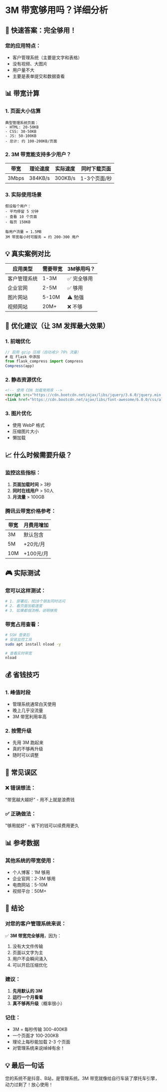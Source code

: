 # 3M 带宽够用吗？详细分析

## 🎯 快速答案：完全够用！

### 您的应用特点：
- 客户管理系统（主要是文字和表格）
- 没有视频、大图片
- 用户量不大
- 主要是表单提交和数据查看

## 📊 带宽计算

### 1. 页面大小估算
```
典型管理系统页面：
- HTML: 20-50KB
- CSS: 30-50KB  
- JS: 50-100KB
- 总计: 约 100-200KB/页面
```

### 2. 3M 带宽能支持多少用户？

| 带宽 | 理论速度 | 实际速度 | 同时下载页面 |
|------|----------|----------|--------------|
| 3Mbps | 384KB/s | 300KB/s | 1-3个页面/秒 |

### 3. 实际使用场景
```
假设每个用户：
- 平均停留 5 分钟
- 查看 10 个页面
- 每页 150KB

每用户流量 = 1.5MB
3M 带宽每小时可服务 = 约 200-300 用户
```

## 💡 真实案例对比

| 应用类型 | 需要带宽 | 3M够用吗？ |
|----------|----------|-----------|
| 客户管理系统 | 1-3M | ✅ 完全够用 |
| 企业官网 | 2-5M | ✅ 够用 |
| 图片网站 | 5-10M | ⚠️ 勉强 |
| 视频网站 | 20M+ | ❌ 不够 |

## 🚀 优化建议（让 3M 发挥最大效果）

### 1. 前端优化
```javascript
// 启用 gzip 压缩（自动减少 70% 流量）
# 在 Flask 中添加
from flask_compress import Compress
Compress(app)
```

### 2. 静态资源优化
```html
<!-- 使用 CDN 加载常用库 -->
<script src="https://cdn.bootcdn.net/ajax/libs/jquery/3.6.0/jquery.min.js"></script>
<link href="https://cdn.bootcdn.net/ajax/libs/font-awesome/6.0.0/css/all.min.css">
```

### 3. 图片优化
- 使用 WebP 格式
- 压缩图片大小
- 懒加载

## 📈 什么时候需要升级？

### 监控这些指标：
1. **页面加载时间** > 3秒
2. **同时在线用户** > 50人
3. **月流量** > 100GB

### 腾讯云带宽价格参考：
| 带宽 | 月费用增加 |
|------|-----------|
| 3M | 默认包含 |
| 5M | +20元/月 |
| 10M | +100元/月 |

## 🎮 实际测试

### 您可以这样测试：
```bash
# 1. 部署后，找10个朋友同时访问
# 2. 看页面加载速度
# 3. 如果都很流畅，说明够用
```

### 带宽占用查看：
```bash
# SSH 登录后
# 安装监控工具
sudo apt install nload -y

# 查看实时带宽
nload
```

## 💰 省钱技巧

### 1. 峰值时段
- 管理系统通常白天使用
- 晚上几乎没流量
- 3M 带宽利用率高

### 2. 按需升级
- 先用 3M 跑起来
- 真的不够再升级
- 随时可以调整

## 🤔 常见误区

### ❌ 错误想法：
"带宽越大越好" - 用不上就是浪费钱

### ✅ 正确做法：
"够用就好" - 省下的钱可以续费用更久

## 📊 参考数据

### 其他系统的带宽使用：
- 个人博客：1M 够用
- 企业官网：2-3M 够用
- 电商网站：5-10M
- 视频平台：50M+

## 🎯 结论

### 对您的客户管理系统来说：

✅ **3M 带宽完全够用**，因为：
1. 没有大文件传输
2. 页面以文字为主  
3. 用户不会瞬间涌入
4. 可以开启压缩优化

### 建议：
1. **先用默认的 3M**
2. **运行一个月看看**
3. **真不够再升级**（概率很小）

### 记住：
- 3M = 每秒传输 300-400KB
- 一个页面才 100-200KB
- 理论上每秒能加载 2-3 个页面
- 对管理系统来说绰绰有余！

## 💡 最后一句话

您的系统不是抖音、B站，是管理系统。3M 带宽就像给自行车装了摩托车引擎，动力过剩了！放心使用！